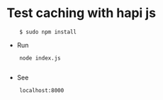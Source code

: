 Test caching with hapi js
===========

```shell
    $ sudo npm install

```

- Run 

```shell
    node index.js
    
```    

- See

```shell
    localhost:8000
    
```
